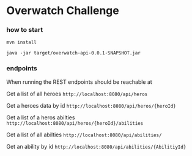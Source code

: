 # Overwatch Challenge

### how to start

`mvn install`

`java -jar target/overwatch-api-0.0.1-SNAPSHOT.jar`


### endpoints
When running the REST endpoints should be reachable at 


Get a list of all heroes `http://localhost:8080/api/heros`

Get a heroes data by id `http://localhost:8080/api/heros/{heroId}`

Get a list of a heros abilties `http://localhost:8080/api/heros/{heroId}/abilities` 

Get a list of all abilties `http://localhost:8080/api/abilities/` 

Get an ability by id `http://localhost:8080/api/abilities/{AbilitiyId}`

